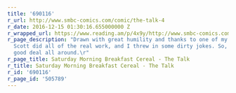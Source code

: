 ```yaml
---
title: '690116'
r_url: http://www.smbc-comics.com/comic/the-talk-4
r_date: 2016-12-15 01:30:16.655000000 Z
r_wrapped_url: https://www.reading.am/p/4x9y/http://www.smbc-comics.com/comic/the-talk-4
r_page_description: "Drawn with great humility and thanks to one of my favorite people.
  Scott did all of the real work, and I threw in some dirty jokes. So, hey, a pretty
  good deal all around.\r"
r_page_title: Saturday Morning Breakfast Cereal - The Talk
r_title: Saturday Morning Breakfast Cereal - The Talk
r_id: '690116'
r_page_id: '505789'
---
```


